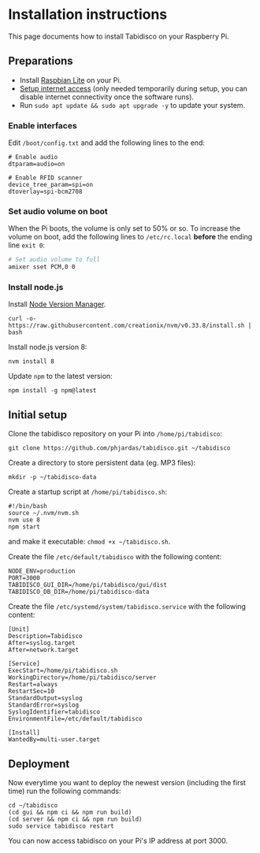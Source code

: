 # Installation instructions

This page documents how to install Tabidisco on your Raspberry Pi.

## Preparations

* Install [Raspbian Lite](https://www.raspberrypi.org/downloads/raspbian/) on your Pi.
* [Setup internet access](https://www.raspberrypi.org/documentation/configuration/wireless/wireless-cli.md) (only needed temporarily during setup, you can disable internet connectivity once the software runs).
* Run `sudo apt update && sudo apt upgrade -y` to update your system.

### Enable interfaces

Edit `/boot/config.txt` and add the following lines to the end:

```
# Enable audio
dtparam=audio=on

# Enable RFID scanner
device_tree_param=spi=on
dtoverlay=spi-bcm2708
```

### Set audio volume on boot

When the Pi boots, the volume is only set to 50% or so. To increase the volume on boot, add the following lines to `/etc/rc.local` **before** the ending line `exit 0`:

```bash
# Set audio volume to full
amixer sset PCM,0 0
```

### Install node.js

Install [Node Version Manager](https://github.com/creationix/nvm).

```
curl -o- https://raw.githubusercontent.com/creationix/nvm/v0.33.8/install.sh | bash
```

Install node.js version 8:

```
nvm install 8
```

Update `npm` to the latest version:

```
npm install -g npm@latest
```

## Initial setup

Clone the tabidisco repository on your Pi into `/home/pi/tabidisco`:

```
git clone https://github.com/phjardas/tabidisco.git ~/tabidisco
```

Create a directory to store persistent data (eg. MP3 files):

```
mkdir -p ~/tabidisco-data
```

Create a startup script at `/home/pi/tabidisco.sh`:

```
#!/bin/bash
source ~/.nvm/nvm.sh
nvm use 8
npm start
```

and make it executable: `chmod +x ~/tabidisco.sh`.

Create the file `/etc/default/tabidisco` with the following content:

```
NODE_ENV=production
PORT=3000
TABIDISCO_GUI_DIR=/home/pi/tabidisco/gui/dist
TABIDISCO_DB_DIR=/home/pi/tabidisco-data
```

Create the file `/etc/systemd/system/tabidisco.service` with the following content:

```
[Unit]
Description=Tabidisco
After=syslog.target
After=network.target

[Service]
ExecStart=/home/pi/tabidisco.sh
WorkingDirectory=/home/pi/tabidisco/server
Restart=always
RestartSec=10
StandardOutput=syslog
StandardError=syslog
SyslogIdentifier=tabidisco
EnvironmentFile=/etc/default/tabidisco

[Install]
WantedBy=multi-user.target
```

## Deployment

Now everytime you want to deploy the newest version (including the first time) run the following commands:

```
cd ~/tabidisco
(cd gui && npm ci && npm run build)
(cd server && npm ci && npm run build)
sudo service tabidisco restart
```

You can now access tabidisco on your Pi's IP address at port 3000.
